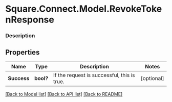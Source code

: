 # Square.Connect.Model.RevokeTokenResponse

### Description



## Properties

Name | Type | Description | Notes
------------ | ------------- | ------------- | -------------
**Success** | **bool?** | If the request is successful, this is true. | [optional] 



[[Back to Model list]](../README.md#documentation-for-models) [[Back to API list]](../README.md#documentation-for-api-endpoints) [[Back to README]](../README.md)


